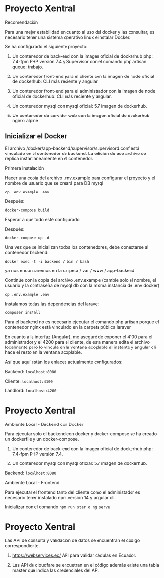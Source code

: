 

# Proyecto Xentral

Recomendación

Para una mejor estabilidad en cuanto al uso del docker y las consultar, es necesario tener una sistema operativo linux
e instalar Docker. 

Se ha configurado el siguiente proyecto:

1) Un contenedor de back-end con la imagen oficial de dockerhub php: 7.4-fpm PHP versión 7.4 y Supervisor con el comando php artisan queue: trabajo.

2) Un contenedor front-end para el cliente con la imagen de node oficial de dockerhub: CLI más reciente y angular.

3) Un contenedor front-end para el administrador con la imagen de node oficial de dockerhub: CLI más reciente y angular.

4) Un contenedor mysql con mysql oficial: 5.7 imagen de dockerhub.

6) Un contenedor de servidor web con la imagen oficial de dockerhub nginx: alpine

## Inicializar el Docker


El archivo /docker/app-backend/supervisor/supervisord.conf está vinculado en el contenedor de backend. La edición de ese archivo se replica instantáneamente en el contenedor.

Primera instalación

Hacer una copia del archivo .env.example para configurar el proyecto y el nombre de usuario que se creará para DB mysql

`cp .env.example .env`

Después:

`docker-compose build`

Esperar a que todo esté configurado

Después:

`docker-compose up -d`

Una vez que se inicializan todos los contenedores, debe conectarse al contenedor backend:

`docker exec -t -i backend / bin / bash`

ya nos encontraremos en la carpeta / var / www / app-backend

Continúe con la copia del archivo .env.example (cambie solo el nombre, el usuario y la contraseña de mysql db con la misma instancia de .env docker)

`cp .env.example .env`

Instalamos todas las dependencias del laravel:

`composer install`

Para el backend no es necesario ejecutar el comando php artisan porque el contenedor nginx está vinculado en la carpeta pública laraver

En cuanto a la interfaz (Angular), me aseguré de exponer el 4100 para el administrador y el 4200 para el cliente, de esta manera edita el archivo localmente pero lo vincula en la ventana acoplable al instante y angular cli hace el resto en la ventana acoplable.

Así que aquí están los enlaces actualmente configurados:

Backend: `localhost:8080`

Cliente: `localhost:4100`

Landlord: `localhost:4200`

# Proyecto Xentral

Ambiente Local - Backend con Docker

Para ejecutar solo el backend con docker y docker-compose se ha creado un dockerfile y un docker-compose.

1) Un contenedor de back-end con la imagen oficial de dockerhub php: 7.4-fpm PHP versión 7.4.

2) Un contenedor mysql con mysql oficial: 5.7 imagen de dockerhub.

Backend: `localhost:8080`

Ambiente Local - Frontend

Para ejecutar el frontend tanto del cliente como el administador es necesario tener instalado npm versión 14 y angular cli. 

Inicializar con el comando
`npm run star o ng serve`

# Proyecto Xentral

Las API de consulta y validación de datos se encuentran el código correspondiente. 

1) https://webservices.ec/ API para validar cédulas en Ecuador.

2) Las API de cloudfare se encuetran en el código además existe una tabla master que indica las credenciales del API. 





